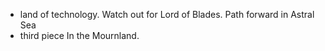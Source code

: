 - land of technology. Watch out for Lord of Blades. Path forward in Astral Sea
- third piece In the Mournland.